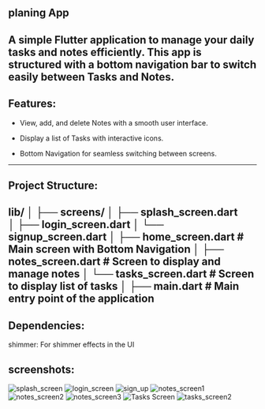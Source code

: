  ## planing App

A simple Flutter application to manage your daily tasks and notes efficiently.
This app is structured with a bottom navigation bar to switch easily between Tasks and Notes.
---

## Features:

- View, add, and delete Notes with a smooth user interface.

- Display a list of Tasks with interactive icons.

- Bottom Navigation for seamless switching between screens.
---

## Project Structure:
lib/
│
├── screens/
│   ├── splash_screen.dart       
│   ├── login_screen.dart 
│   └── signup_screen.dart
│   ├── home_screen.dart       # Main screen with Bottom Navigation
│   ├── notes_screen.dart      # Screen to display and manage notes
│   └── tasks_screen.dart      # Screen to display list of tasks
│
├── main.dart                  # Main entry point of the application
---

## Dependencies:
shimmer: For shimmer effects in the UI

## screenshots:

![splash_screen](screenshots/splash_screen.jpg)
![login_screen](screenshots/login_screen.jpg)
![sign_up](screenshots/sign_up.jpg)
![notes_screen1](screenshots/notes_screen1.jpg)
![notes_screen2](screenshots/notes_screen2.jpg)
![notes_screen3](screenshots/notes_screen3.jpg)
![Tasks Screen](screenshots/tasks_screen.jpg)
![tasks_screen2](screenshots/tasks_scree2.jpg)
